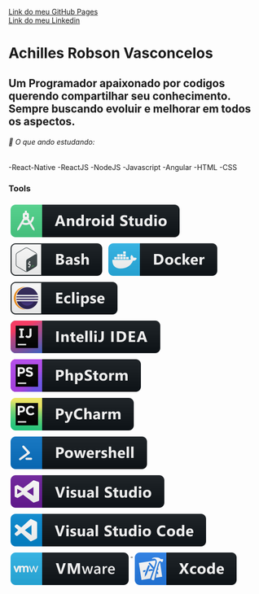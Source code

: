  [Link do meu GitHub Pages](https://github.com/gasperpb)     
 [Link do meu Linkedin](https://www.linkedin.com/in/achilles-robson-48360b152)


# Achilles Robson Vasconcelos




## Um Programador apaixonado por codigos querendo compartilhar seu conhecimento. Sempre buscando evoluir e melhorar em todos os aspectos.

###### 📓 O que ando estudando:
-React-Native
-ReactJS
-NodeJS
-Javascript
-Angular
-HTML
-CSS


### Tools  
<p align="left">
  <a href="#">
    <img src="https://github.com/gasperpb/ColoredBadges/raw/master/svg/dev/tools/android_studio.svg" alt="android_studio" style="vertical-align:top; margin:6px 4px">
  </a>

  <a href="#">
  </a> 
    <img src="https://github.com/gasperpb/ColoredBadges/raw/master/svg/dev/tools/bash.svg" alt="bash" style="vertical-align:top; margin:6px 4px">

  <a href="#">
    <img src="https://github.com/gasperpb/ColoredBadges/raw/master/svg/dev/tools/docker.svg" alt="docker" style="vertical-align:top; margin:6px 4px">
  </a> 

  <a href="#">
    <img src="https://github.com/gasperpb/ColoredBadges/raw/master/svg/dev/tools/eclipse.svg" alt="eclipse" style="vertical-align:top; margin:6px 4px">
  </a>

  <a href="#">
    <img src="https://github.com/gasperpb/ColoredBadges/raw/master/svg/dev/tools/jetbrains_intellij.svg" alt="jetbrains_intellij" style="vertical-align:top; margin:6px 4px">
  </a> 

  <a href="#">
    <img src="https://github.com/gasperpb/ColoredBadges/raw/master/svg/dev/tools/jetbrains_phpstorm.svg" alt="jetbrains_phpstorm" style="vertical-align:top; margin:6px 4px">
  </a> 

  <a href="#">
    <img src="https://github.com/gasperpb/ColoredBadges/raw/master/svg/dev/tools/jetbrains_pycharm.svg" alt="jetbrains_pycharm" style="vertical-align:top; margin:6px 4px">
  </a>

  <a href="#">
    <img src="https://github.com/gasperpb/ColoredBadges/raw/master/svg/dev/tools/powershell.svg" alt="powershell" style="vertical-align:top; margin:6px 4px">
  </a> 


  <a href="#">
    <img src="https://github.com/gasperpb/ColoredBadges/raw/master/svg/dev/tools/visualstudio.svg" alt="visualstudio" style="vertical-align:top; margin:6px 4px">
  </a> 

  <a href="#">
    <img src="https://github.com/gasperpb/ColoredBadges/raw/master/svg/dev/tools/visualstudio_code.svg" alt="visualstudio_code" style="vertical-align:top; margin:6px 4px">
  </a> 

  <a href="#">
    <img src="https://github.com/gasperpb/ColoredBadges/raw/master/svg/dev/tools/vmware.svg" alt="vmware" style="vertical-align:top; margin:6px 4px">
  </a> 

  <a href="#">
    <img src="https://github.com/gasperpb/ColoredBadges/raw/master/svg/dev/tools/xcode.svg" alt="xcode" style="vertical-align:top; margin:6px 4px">
  </a> 

</p>

